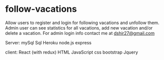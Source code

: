 # follow-vacations

Allow users to register and login for following vacations and unfollow them.
Admin user can see statistics for all vacations, add new vacation and/or delete a vacation.
For admin login info contact me at dshir27@gmail.com

Server:
mySql
Sql
Heroku
node.js
express


client:
React (with redux)
HTML
JavaScript
css
bootstrap
Jquery

